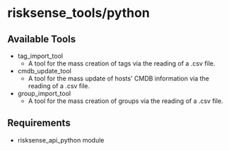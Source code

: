 # risksense_tools/python

## Available Tools
* tag_import_tool
  * A tool for the mass creation of tags via the reading of a .csv file.
* cmdb_update_tool
  * A tool for the mass update of hosts' CMDB information via the reading of a .csv file.
* group_import_tool
  * A tool for the mass creation of groups via the reading of a .csv file.

## Requirements
* risksense_api_python module